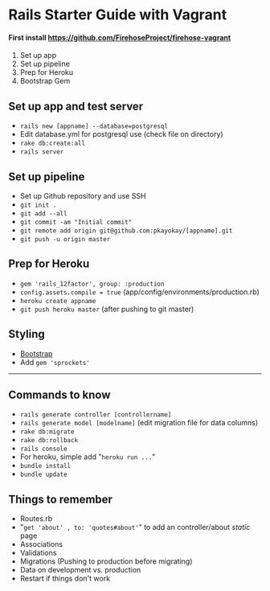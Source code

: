 # Rails Starter Guide with Vagrant
#### First install https://github.com/FirehoseProject/firehose-vagrant
1. Set up app
2. Set up pipeline
3. Prep for Heroku
4. Bootstrap Gem


## Set up app and test server
* `rails new [appname] --database=postgresql`
* Edit database.yml for postgresql use (check file on directory)
* `rake db:create:all`
* `rails server`

## Set up pipeline
* Set up Github repository and use SSH
* `git init .`
* `git add --all`
* `git commit -am "Initial commit"`
* `git remote add origin git@github.com:pkayokay/[appname].git`
* `git push -u origin master`

## Prep for Heroku

* `gem 'rails_12factor', group: :production`
* `config.assets.compile = true` (app/config/environments/production.rb)
* `heroku create appname`
* `git push heroku master` (after pushing to git master)

## Styling

* [Bootstrap](https://github.com/twbs/bootstrap-sass#a-ruby-on-rails)
* Add `gem 'sprockets'`

---


## Commands to know
* `rails generate controller [controllername]`
*  `rails generate model [modelname]` (edit migration file for data columns)
* `rake db:migrate`
* `rake db:rollback`
* `rails console`
* For heroku, simple add "`heroku run ...`"
* `bundle install`
* `bundle update`



## Things to remember
* Routes.rb
* "`get 'about' , to: 'quotes#about'`" to add an controller/about _static_ page 
* Associations
* Validations
* Migrations (Pushing to production before migrating)
* Data on development vs. production
* Restart if things don't work

